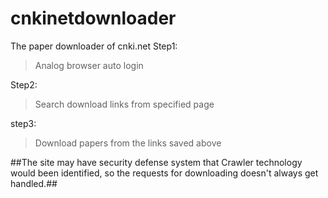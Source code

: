 # cnkinetdownloader
The paper downloader of cnki.net
Step1:
> Analog browser auto login

Step2:
> Search download links from specified page

step3:
> Download papers from the links saved above

##The site may have security defense system that Crawler technology would been identified, so the requests for downloading doesn't always get handled.##
